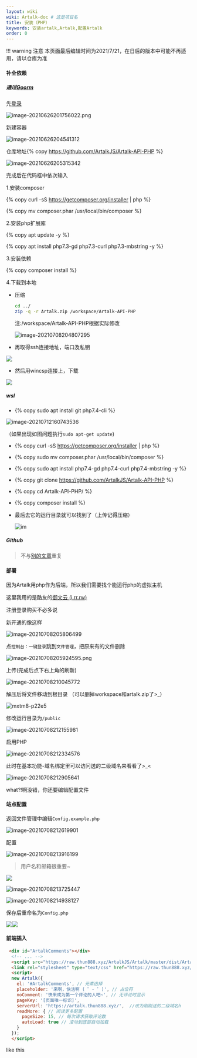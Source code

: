 ```yaml
---
layout: wiki
wiki: Artalk-doc # 这是项目名
title: 安装（PHP）
keywords: 安装artalk,Artalk,配置Artalk
order: 0
---
```


!!! warning 注意
    本页面最后编辑时间为2021/7/21，在日后的版本中可能不再适用，请以仓库为准

#### 补全依赖

##### 通过[Goorm](https://ide.goorm.io/)

先[登录](https://accounts.goorm.io/login)

![image-20210626201756022.png](https://bu.dusays.com/2021/07/16/5709679bc5e10.png)

新建容器

![image-20210626204541312](https://raw.thun888.xyz/thun888/tuku/master/img/image-20210626204541312.png)

仓库地址{% copy https://github.com/ArtalkJS/Artalk-API-PHP %}

![image-20210626205315342](https://raw.thun888.xyz/thun888/tuku/master//img/image-20210626205315342.png)

完成后在代码框中依次输入

1.安装composer

{% copy curl -sS https://getcomposer.org/installer | php %}

{% copy mv composer.phar /usr/local/bin/composer %}

2.安装php扩展库

{% copy apt update -y %}

{% copy apt install php7.3-gd php7.3-curl php7.3-mbstring -y %}

3.安装依赖

{% copy composer install %}

4.下载到本地

- 压缩

  ```bash
  cd ../
  zip -q -r Artalk.zip /workspace/Artalk-API-PHP
  ```

  注:/workspace/Artalk-API-PHP根据实际修改

  ![image-20210708204807295](https://raw.thun888.xyz/thun888/tuku/master/img/image-20210708204807295.png)

- 再取得ssh连接地址，端口及私钥

![](https://raw.thun888.xyz/thun888/tuku/master//img/image-20210627103209657.png)

- 然后用wincsp连接上，下载

![](https://raw.thun888.xyz/thun888/tuku/master//img/image-20210627103531802.png)

##### wsl

- {% copy sudo apt install git php7.4-cli %}

![image-20210712160743536](https://raw.thun888.xyz/thun888/tuku/master/img/image-20210712160743536.png)

（如果出现如图问题执行`sudo apt-get update`)

- {% copy curl -sS https://getcomposer.org/installer | php %}

- {% copy sudo mv composer.phar /usr/local/bin/composer %}

- {% copy sudo apt install php7.4-gd php7.4-curl php7.4-mbstring -y %}

-  {% copy git clone https://github.com/ArtalkJS/Artalk-API-PHP %}

- {% copy cd Artalk-API-PHP/ %}

- {% copy composer install %}

- 最后去它的运行目录就可以找到了（上传记得压缩）

  ![im](https://raw.thun888.xyz/thun888/tuku/master/img/image-20210712162253307.png)

##### Github
>不与[别的文章](https://blog.csdn.net/qq_36227473/article/details/108980651)重复
#### 部署

因为Artalk用php作为后端，所以我们需要找个能运行php的虚拟主机

这里我用的是酷友的[御文云 (i.rr.rw)](https://i.rr.rw/)

注册登录购买不必多说

新开通的像这样

![image-20210708205806499](https://raw.thun888.xyz/thun888/tuku/master/img/image-20210708205806499.png)

点`控制台：一键登录`跳到`文件管理`，把原来有的文件删除

![image-20210708205924595.png](https://raw.thun888.xyz/thun888/tuku/master/img/image-20210708205924595.png)

上传(完成后点下右上角的刷新)

![image-20210708210045772](https://raw.thun888.xyz/thun888/tuku/master/img/image-20210708210045772.png)

解压后将文件移动到根目录 （可以删掉workspace和artalk.zip了>_）

![mxtm8-p22e5](https://raw.thun888.xyz/thun888/tuku/master/img/mxtm8-p22e5.gif)

修改运行目录为`/public`

![image-20210708212155981](https://raw.thun888.xyz/thun888/tuku/master/img/image-20210708212155981.png)

启用PHP

![image-20210708212334576](https://raw.thun888.xyz/thun888/tuku/master/img/image-20210708212334576.png)

此时在基本功能-域名绑定里可以访问送的二级域名来看看了>_<

![image-20210708212905641](https://raw.thun888.xyz/thun888/tuku/master/img/image-20210708212905641.png)

what?!啊没错，你还要编辑配置文件

#### 站点配置

返回文件管理中编辑`Config.example.php`

![image-20210708212619901](https://raw.thun888.xyz/thun888/tuku/master/img/image-20210708212619901.png)

配置

![image-20210708213916199](https://raw.thun888.xyz/thun888/tuku/master/img/image-20210708213916199.png)

> 用户名和邮箱很重要~

![](https://raw.thun888.xyz/thun888/tuku/master/img/image-20210708213519073.png)

![image-20210708213725447](https://raw.thun888.xyz/thun888/tuku/master/img/image-20210708213725447.png)

![image-20210708214938127](https://raw.thun888.xyz/thun888/tuku/master/img/image-20210708214938127.png)

保存后重命名为`Config.php`

![](https://raw.thun888.xyz/thun888/tuku/master/img/image-20210709080426615.png)![](https://raw.thun888.xyz/thun888/tuku/master/img/image-20210709080444423.png)

#### 前端插入

```html
 <div id="ArtalkComments"></div>
  <!-- ... -->
  <script src="https://raw.thun888.xyz/ArtalkJS/Artalk/master/dist/Artalk.js"></script>
  <link rel="stylesheet" type="text/css" href="https://raw.thun888.xyz/ArtalkJS/Artalk/master/dist/Artalk.css">
  <script>
  new Artalk({
    el: '#ArtalkComments', // 元素选择
    placeholder: '来啊，快活啊 ( ゜- ゜)', // 占位符
    noComment: '快来成为第一个评论的人吧~', // 无评论时显示
    pageKey: '[页面唯一标识]',
    serverUrl: 'https://artalk.thun888.xyz/',  //改为刚刚送的二级域名h
    readMore: { // 阅读更多配置
      pageSize: 15, // 每次请求获取评论数
      autoLoad: true // 滚动到底部自动加载
    }
  });
  </script>
```

like this